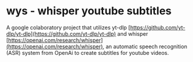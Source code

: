# wys - whisper youtube subtitles
A google colaboratory project that utilizes yt-dlp [https://github.com/yt-dlp/yt-dlp](https://github.com/yt-dlp/yt-dlp) and whisper [https://openai.com/research/whisper](https://openai.com/research/whisper), an automatic speech recognition (ASR) system from OpenAi to create subtitles for youtube videos.
